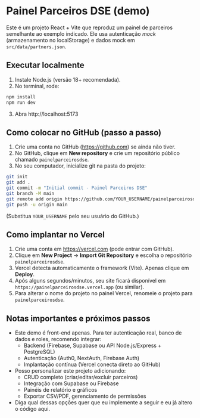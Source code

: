 
# Painel Parceiros DSE (demo)

Este é um projeto React + Vite que reproduz um painel de parceiros semelhante ao exemplo indicado. 
Ele usa autenticação *mock* (armazenamento no localStorage) e dados mock em `src/data/partners.json`.

## Executar localmente

1. Instale Node.js (versão 18+ recomendada).
2. No terminal, rode:
```bash
npm install
npm run dev
```
3. Abra http://localhost:5173

## Como colocar no GitHub (passo a passo)

1. Crie uma conta no GitHub (https://github.com) se ainda não tiver.
2. No GitHub, clique em **New repository** e crie um repositório público chamado `painelparceirosdse`.
3. No seu computador, inicialize git na pasta do projeto:
```bash
git init
git add .
git commit -m "Initial commit - Painel Parceiros DSE"
git branch -M main
git remote add origin https://github.com/YOUR_USERNAME/painelparceirosdse.git
git push -u origin main
```
(Substitua `YOUR_USERNAME` pelo seu usuário do GitHub.)

## Como implantar no Vercel

1. Crie uma conta em https://vercel.com (pode entrar com GitHub).
2. Clique em **New Project** -> **Import Git Repository** e escolha o repositório `painelparceirosdse`.
3. Vercel detecta automaticamente o framework (Vite). Apenas clique em **Deploy**.
4. Após alguns segundos/minutos, seu site ficará disponível em `https://painelparceirosdse.vercel.app` (ou similar). 
5. Para alterar o nome do projeto no painel Vercel, renomeie o projeto para `painelparceirosdse`.

## Notas importantes e próximos passos

- Este demo é front-end apenas. Para ter autenticação real, banco de dados e roles, recomendo integrar:
  - Backend (Firebase, Supabase ou API Node.js/Express + PostgreSQL)
  - Autenticação (Auth0, NextAuth, Firebase Auth)
  - Implantação contínua (Vercel conecta direto ao GitHub)
- Posso personalizar este projeto adicionando:
  - CRUD completo (criar/editar/excluir parceiros)
  - Integração com Supabase ou Firebase
  - Painéis de relatório e gráficos
  - Exportar CSV/PDF, gerenciamento de permissões
- Diga qual dessas opções quer que eu implemente a seguir e eu já altero o código aqui.

